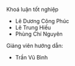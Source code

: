 Khoá luận tốt nghiệp

- Lê Dương Công Phúc
- Lê Trung Hiếu
- Phùng Chí Nguyên

Giảng viên hướng dẫn:
- Trần Vũ Bình
